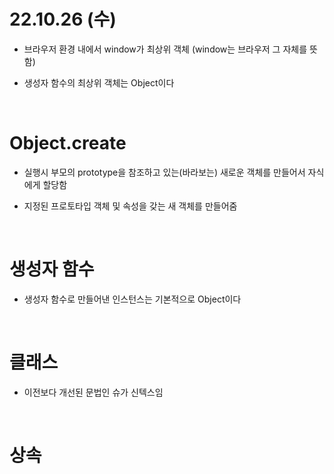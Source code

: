 # 22.10.26 (수)

- 브라우저 환경 내에서 window가 최상위 객체 (window는 브라우저 그 자체를 뜻함)

- 생성자 함수의 최상위 객체는 Object이다

<br>

# Object.create

- 실행시 부모의 prototype을 참조하고 있는(바라보는) 새로운 객체를 만들어서 자식에게 할당함

- 지정된 프로토타입 객체 및 속성을 갖는 새 객체를 만들어줌

<br>

# 생성자 함수

- 생성자 함수로 만들어낸 인스턴스는 기본적으로 Object이다

<br>

# 클래스

- 이전보다 개선된 문법인 슈가 신텍스임

<br>

# 상속
